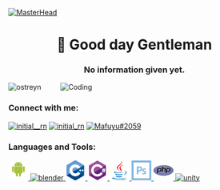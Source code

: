 [![MasterHead](https://images-wixmp-ed30a86b8c4ca887773594c2.wixmp.com/f/8d242202-387f-4055-8ff6-466033e4a627/d5ejbxz-698b000a-96bf-433e-adfd-be94e6636fe4.gif?token=eyJ0eXAiOiJKV1QiLCJhbGciOiJIUzI1NiJ9.eyJzdWIiOiJ1cm46YXBwOjdlMGQxODg5ODIyNjQzNzNhNWYwZDQxNWVhMGQyNmUwIiwiaXNzIjoidXJuOmFwcDo3ZTBkMTg4OTgyMjY0MzczYTVmMGQ0MTVlYTBkMjZlMCIsIm9iaiI6W1t7InBhdGgiOiJcL2ZcLzhkMjQyMjAyLTM4N2YtNDA1NS04ZmY2LTQ2NjAzM2U0YTYyN1wvZDVlamJ4ei02OThiMDAwYS05NmJmLTQzM2UtYWRmZC1iZTk0ZTY2MzZmZTQuZ2lmIn1dXSwiYXVkIjpbInVybjpzZXJ2aWNlOmZpbGUuZG93bmxvYWQiXX0.JvATP9AXhK-zKaYgrIQxceH0aHX-1MUWAb-y6aWNqCo)](https://github.com/Ostreyn)
<h1 align="center">👋 Good day Gentleman</h1>
<h3 align="center">No information given yet.</h3>
<img align="right" alt="Coding" width="400" src="https://64.media.tumblr.com/9f6da4c43b6587879e627ab0c6d1640c/tumblr_mzhex5ajOZ1rzz6blo1_640.gif">

<p align="left"> <img src="https://komarev.com/ghpvc/?username=ostreyn&label=Profile%20views&color=0e75b6&style=flat" alt="ostreyn" /> </p>

<h3 align="left">Connect with me:</h3>
<p align="left">
<a href="https://twitter.com/initial__rn" target="blank"><img align="center" src="https://raw.githubusercontent.com/rahuldkjain/github-profile-readme-generator/master/src/images/icons/Social/twitter.svg" alt="initial__rn" height="30" width="40" /></a>
<a href="https://instagram.com/initial_rn" target="blank"><img align="center" src="https://raw.githubusercontent.com/rahuldkjain/github-profile-readme-generator/master/src/images/icons/Social/instagram.svg" alt="initial_rn" height="30" width="40" /></a>
<a href="https://discord.gg/Faust#5267" target="blank"><img align="center" src="https://raw.githubusercontent.com/rahuldkjain/github-profile-readme-generator/master/src/images/icons/Social/discord.svg" alt="Mafuyu#2059" height="30" width="40" /></a>
</p>

<h3 align="left">Languages and Tools:</h3>
<p align="left"> <a href="https://developer.android.com" target="_blank" rel="noreferrer"> <img src="https://raw.githubusercontent.com/devicons/devicon/master/icons/android/android-original-wordmark.svg" alt="android" width="40" height="40"/> </a> <a href="https://www.blender.org/" target="_blank" rel="noreferrer"> <img src="https://download.blender.org/branding/community/blender_community_badge_white.svg" alt="blender" width="40" height="40"/> </a> <a href="https://www.w3schools.com/cpp/" target="_blank" rel="noreferrer"> <img src="https://raw.githubusercontent.com/devicons/devicon/master/icons/cplusplus/cplusplus-original.svg" alt="cplusplus" width="40" height="40"/> </a> <a href="https://www.w3schools.com/cs/" target="_blank" rel="noreferrer"> <img src="https://raw.githubusercontent.com/devicons/devicon/master/icons/csharp/csharp-original.svg" alt="csharp" width="40" height="40"/> </a> <a href="https://www.java.com" target="_blank" rel="noreferrer"> <img src="https://raw.githubusercontent.com/devicons/devicon/master/icons/java/java-original.svg" alt="java" width="40" height="40"/> </a> <a href="https://www.photoshop.com/en" target="_blank" rel="noreferrer"> <img src="https://raw.githubusercontent.com/devicons/devicon/master/icons/photoshop/photoshop-line.svg" alt="photoshop" width="40" height="40"/> </a> <a href="https://www.php.net" target="_blank" rel="noreferrer"> <img src="https://raw.githubusercontent.com/devicons/devicon/master/icons/php/php-original.svg" alt="php" width="40" height="40"/> </a> <a href="https://unity.com/" target="_blank" rel="noreferrer"> <img src="https://www.vectorlogo.zone/logos/unity3d/unity3d-icon.svg" alt="unity" width="40" height="40"/> </a> </p>
